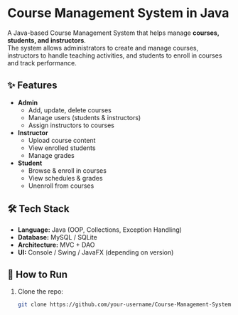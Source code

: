 # Course Management System in Java

A Java-based Course Management System that helps manage **courses, students, and instructors**.  
The system allows administrators to create and manage courses, instructors to handle teaching activities, and students to enroll in courses and track performance.  

## ✨ Features
- **Admin**
  - Add, update, delete courses
  - Manage users (students & instructors)
  - Assign instructors to courses
- **Instructor**
  - Upload course content
  - View enrolled students
  - Manage grades
- **Student**
  - Browse & enroll in courses
  - View schedules & grades
  - Unenroll from courses

## 🛠️ Tech Stack
- **Language:** Java (OOP, Collections, Exception Handling)
- **Database:** MySQL / SQLite
- **Architecture:** MVC + DAO
- **UI:** Console / Swing / JavaFX (depending on version)

## 🚀 How to Run
1. Clone the repo:  
   ```bash
   git clone https://github.com/your-username/Course-Management-System-in-Java.git
